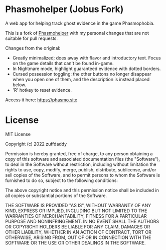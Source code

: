 # Phasmohelper (Jobus Fork)
A web app for helping track ghost evidence in the game Phasmophobia.

This is a fork of [Phasmohelper](https://github.com/zuffdaddy/phasmohelper) with my personal changes that are not suitable for pull requests.

Changes from the original:
- Greatly minimalized; does away with flavor and introductory text. Focus on the game details that can't be found in-game.
- In Nightmare mode, highlight guaranteed evidence with dotted borders.
- Cursed possession toggling: the other buttons no longer disappear when you open one of them, and the description is instead placed below.
- 'R' hotkey to reset evidence.

Access it here: https://phasmo.site

# License
MIT License

Copyright (c) 2022 zuffdaddy

Permission is hereby granted, free of charge, to any person obtaining a copy
of this software and associated documentation files (the "Software"), to deal
in the Software without restriction, including without limitation the rights
to use, copy, modify, merge, publish, distribute, sublicense, and/or sell
copies of the Software, and to permit persons to whom the Software is
furnished to do so, subject to the following conditions:

The above copyright notice and this permission notice shall be included in all
copies or substantial portions of the Software.

THE SOFTWARE IS PROVIDED "AS IS", WITHOUT WARRANTY OF ANY KIND, EXPRESS OR
IMPLIED, INCLUDING BUT NOT LIMITED TO THE WARRANTIES OF MERCHANTABILITY,
FITNESS FOR A PARTICULAR PURPOSE AND NONINFRINGEMENT. IN NO EVENT SHALL THE
AUTHORS OR COPYRIGHT HOLDERS BE LIABLE FOR ANY CLAIM, DAMAGES OR OTHER
LIABILITY, WHETHER IN AN ACTION OF CONTRACT, TORT OR OTHERWISE, ARISING FROM,
OUT OF OR IN CONNECTION WITH THE SOFTWARE OR THE USE OR OTHER DEALINGS IN THE
SOFTWARE.
